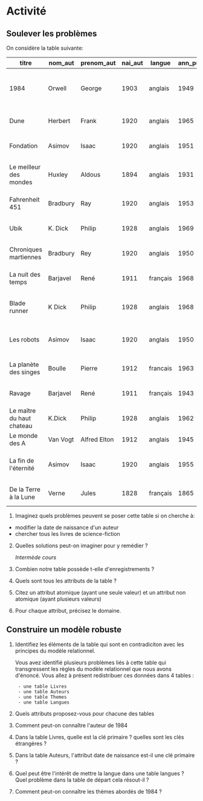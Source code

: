 # Activité

## Soulever les problèmes

On considère la table suivante:

| titre | nom\_aut | prenom\_aut | nai\_aut | langue | ann\_pub | thèmes |
| --- | --- | --- | --- | --- | --- | --- |
| 1984 | Orwell | George | 1903 | anglais | 1949 | Totalitarisme, science-fiction, anticipation, Dystopie |
| Dune | Herbert | Frank | 1920 | anglais | 1965 | science-fiction, anticipation |
| Fondation | Asimov | Isaac | 1920 | anglais | 1951 | science-fiction, Economie |
| Le meilleur des mondes | Huxley | Aldous | 1894 | anglais | 1931 | Totalitarisme, science fiction, dystopie |
| Fahrenheit 451 | Bradbury | Ray | 1920 | anglais | 1953 | science-fiction, Dystopie |
| Ubik | K. Dick | Philip | 1928 | anglais | 1969 | science-fiction, anticipation |
| Chroniques martiennes | Bradbury | Rey | 1920 | anglais | 1950 | science-fiction, anticipation |
| La nuit des temps | Barjavel | René | 1911 | français | 1968 | science-fiction, tragédie |
| Blade runner | K Dick | Philip | 1928 | anglais | 1968 | Intelligence artificielle, science fiction |
| Les robots | Asimov | Isaac | 1920 | anglais | 1950 | science fiction, Intelligence artificielle |
| La planète des singes | Boulle | Pierre | 1912 | francais | 1963 | science fiction, Dystopie |
| Ravage | Barjavel | René | 1911 | français | 1943 | Science-Fiction, anticipation |
| Le maître du haut chateau | K.Dick | Philip | 1928 | anglais | 1962 | Dystopie, Uchronie |
| Le monde des A | Van Vogt | Alfred Elton | 1912 | anglais | 1945 | science fiction, IA |
| La fin de l'éternité | Asimov | Isaac | 1920 | anglais | 1955 | science-fiction, voyage dans le temps |
| De la Terre à la Lune | Verne | Jules | 1828 | français | 1865 | Science-Fiction, aventure |

1. Imaginez quels problèmes peuvent se poser cette table si on cherche à:
 - modifier la date de naissance d'un auteur
 - chercher tous les livres de science-fiction

2. Quelles solutions peut-on imaginer pour y remédier ?

    *Intermède cours*

1. Combien notre table possède t-elle d'enregistrements ?
2. Quels sont tous les attributs de la table ?
3. Citez un attribut atomique (ayant une seule valeur) et un attribut non atomique (ayant plusieurs valeurs)
4. Pour chaque attribut, précisez le domaine.

## Construire un modèle robuste

1. Identifiez les éléments de la table qui sont en contradiciton avec les principes du modèle relationnel.

    Vous avez identifié plusieurs problèmes liés à cette table qui transgressent les règles du modèle relationnel que nous avons d'énoncé. Vous allez à présent redistribuer ces données dans 4 tables :

        - une table Livres
        - une table Auteurs
        - une table Themes
        - une table Langues

2. Quels attributs proposez-vous pour chacune des tables
3. Comment peut-on connaître l'auteur de 1984
5. Dans la table Livres, quelle est la clé primaire ? quelles sont les clés étrangères ?
6. Dans la table Auteurs, l'attribut date de naissance est-il une clé primaire ?
7. Quel peut être l'intérêt de mettre la langue dans une table langues ? Quel problème dans la table de départ cela résout-il ?
4. Comment peut-on connaître les thèmes abordés de 1984 ?
